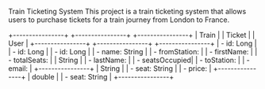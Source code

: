Train Ticketing System
This project is a train ticketing system that allows users to purchase tickets for a train journey from London to France.

+----------------+        +----------------+        +----------------+
|     Train      |        |     Ticket     |        |      User      |
+----------------+        +----------------+        +----------------+
| - id: Long     |        | - id: Long     |        | - id: Long     |
| - name: String |        | - fromStation: |        | - firstName:   |
| - totalSeats:  |        |   String       |        | - lastName:    |
| - seatsOccupied|        | - toStation:   |        | - email:       |
+----------------+        |   String       |        | - seat: String |
                           | - price:       |        +----------------+
                           |   double       |
                           | - seat: String |
                           +----------------+
